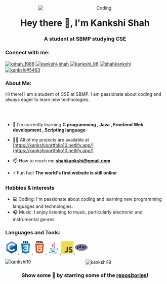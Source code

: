 <div align="center">
<img align="right" alt="Coding" width="400"  src="https://media3.giphy.com/media/v1.Y2lkPTc5MGI3NjExY2FmZTdkYjM3YzFiZWJmYjBhMzk0MmE2MWYxYjBiMTg5OTgwNzkyNiZjdD1n/qgQUggAC3Pfv687qPC/giphy.gif">

</div>

<h1 align="center">Hey there 👋, I'm Kankshi Shah</h1>
<h3 align="center">A student at SBMP studying CSE</h3>

<h3 align="left">Connect with me:</h3>
<p align="left">
<a href="https://twitter.com/kshah_1986" target="blank"><img align="center" src="https://raw.githubusercontent.com/rahuldkjain/github-profile-readme-generator/master/src/images/icons/Social/twitter.svg" alt="kshah_1986" height="30" width="40" /></a>
<a href="https://linkedin.com/in/kankshi-shah" target="blank"><img align="center" src="https://raw.githubusercontent.com/rahuldkjain/github-profile-readme-generator/master/src/images/icons/Social/linked-in-alt.svg" alt="kankshi-shah" height="30" width="40" /></a>
<a href="https://instagram.com/kankshi_06" target="blank"><img align="center" src="https://raw.githubusercontent.com/rahuldkjain/github-profile-readme-generator/master/src/images/icons/Social/instagram.svg" alt="kankshi_06" height="30" width="40" /></a>
<a href="https://www.hackerrank.com/shahkankshi" target="blank"><img align="center" src="https://raw.githubusercontent.com/rahuldkjain/github-profile-readme-generator/master/src/images/icons/Social/hackerrank.svg" alt="shahkankshi" height="30" width="40" /></a>
<a href="https://discord.gg/kankshi#5463" target="blank"><img align="center" src="https://raw.githubusercontent.com/rahuldkjain/github-profile-readme-generator/master/src/images/icons/Social/discord.svg" alt="kankshi#5463" height="30" width="40" /></a>
</p>


<h3 align="left">About Me:</h3>
<p align="left">Hi there! I am a student of CSE at SBMP. I am passionate about coding and always eager to learn new technologies.</p>
 <br></br>

- 🌱 I’m currently learning **C programming , Java , Frontend Web development , Scripting language**

- 👨‍💻 All of my projects are available at [https://kankshiportfolio10.netlify.app/](https://kankshiportfolio10.netlify.app/)

- 📫 How to reach me **shahkankshi@gmail.com**

- ⚡ Fun fact **The world's first website is still online**



<h3 align="left">Hobbies & interests</h3>

- 💻 Coding: I'm passionate about coding and learning new programming languages and technologies.
- 🎧 Music: I enjoy listening to music, particularly electronic and instrumental genres.

<div align="center">
 <h3 align="left">Languages and Tools:</h3>
<p align="left"> <a href="https://www.cprogramming.com/" target="_blank" rel="noreferrer"> <img src="https://raw.githubusercontent.com/devicons/devicon/master/icons/c/c-original.svg" alt="c" width="40" height="40"/> </a> <a href="https://www.w3schools.com/css/" target="_blank" rel="noreferrer"> <img src="https://raw.githubusercontent.com/devicons/devicon/master/icons/css3/css3-original-wordmark.svg" alt="css3" width="40" height="40"/> </a> <a href="https://www.w3.org/html/" target="_blank" rel="noreferrer"> <img src="https://raw.githubusercontent.com/devicons/devicon/master/icons/html5/html5-original-wordmark.svg" alt="html5" width="40" height="40"/> </a> <a href="https://www.java.com" target="_blank" rel="noreferrer"> <img src="https://raw.githubusercontent.com/devicons/devicon/master/icons/java/java-original.svg" alt="java" width="40" height="40"/> </a> <a href="https://developer.mozilla.org/en-US/docs/Web/JavaScript" target="_blank" rel="noreferrer"> <img src="https://raw.githubusercontent.com/devicons/devicon/master/icons/javascript/javascript-original.svg" alt="javascript" width="40" height="40"/> </a> <a href="https://www.php.net" target="_blank" rel="noreferrer"> <img src="https://raw.githubusercontent.com/devicons/devicon/master/icons/php/php-original.svg" alt="php" width="40" height="40"/> </a> </p>
  
<div align="center">
<p><img align="left" src="https://github-readme-stats.vercel.app/api/top-langs?username=kankshi19&show_icons=true&locale=en&layout=compact" alt="kankshi19" /></p>
</div>
<div align="center">
<p>&nbsp;<img align="center" src="https://github-readme-stats.vercel.app/api?username=kankshi19&show_icons=true&locale=en" alt="kankshi19" /></p>
</div>
<div align="center">

### Show some 💜 by starring some of the [repositories](https://github.com/kankshi19?tab=repositories)!



